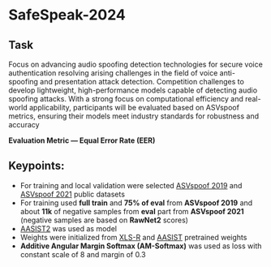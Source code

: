# SafeSpeak-2024

## Task

Focus on advancing audio spoofing detection technologies for secure voice authentication resolving arising challenges in the field of voice anti-spoofing and presentation attack detection. Competition challenges to develop lightweight, high-performance models capable of detecting audio spoofing attacks. With a strong focus on computational efficiency and real-world applicability, participants will be evaluated based on ASVspoof metrics, ensuring their models meet industry standards for robustness and accuracy

**Evaluation Metric — Equal Error Rate (EER)**

## Keypoints:
- For training and local validation were selected [ASVspoof 2019](https://www.asvspoof.org/index2019.html) and [ASVspoof 2021](https://www.asvspoof.org/index2021.html) public datasets
- For training used **full train** and **75% of eval** from **ASVspoof 2019** and about **11k** of negative samples from **eval** part from **ASVspoof 2021** (negative samples are based on **RawNet2** scores)
- [AASIST2](https://arxiv.org/abs/2309.08279v2) was used as model
- Weights were initialized from [XLS-R](https://github.com/facebookresearch/fairseq/tree/main/examples/wav2vec/xlsr) and [AASIST](https://github.com/asvspoof-challenge/asvspoof5/tree/main/Baseline-AASIST) pretrained weights
- **Additive Angular Margin Softmax (AM-Softmax)** was used as loss with constant scale of 8 and margin of 0.3
